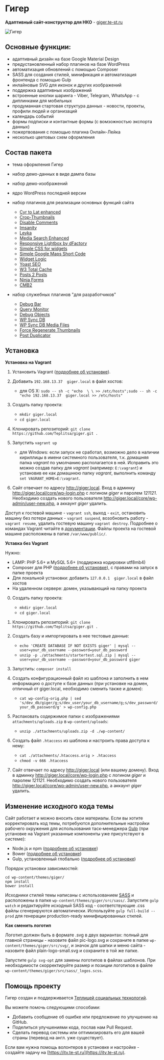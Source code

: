 # Гигер #

**Адаптивный сайт-конструктор для НКО** - [giger.te-st.ru](https://giger.te-st.ru)

![Гигер](https://giger.te-st.ru/assets/img/giger-logo-temp.png?stamp=186)

## Основные функции:

- адаптивный дизайн на базе Google Material Design
- предустановленный набор плагинов на базе WordPress
- автоматизация обновлений с помощью Composer
- SASS для создания стилей, минификация и автоматизация фронтенда с помощью Gulp
- инлайновые SVG для иконок и других изображений
- поддержка адаптивных изображений
- встроенные кнопки шаринга - Viber, Telegram, WhatsApp - с диплинками для мобильных
- продуманная стартовая структура данных - новости, проекты, профили людей и организаций
- календарь событий
- формы подписки и контактные формы (с вомзожностью экспорта данных)
- пожертвования с помощью плагина Онлайн-Лейка
- несколько цветовых схем оформления

## Состав пакета

- тема оформления Гигер

- набор демо-данных в виде дампа базы

- набор демо-изображений 

- ядро WordPress последней версии

- набор плагинов для реализации основных функций сайта

	- [Cyr to Lat enhanced](https://wordpress.org/plugins/cyr3lat/) 
	- [Crop-Thumbnails](https://wordpress.org/plugins/crop-thumbnails/) 
	- [Disable Comments](https://wordpress.org/plugins/disable-comments/)         
	- [Imsanity](https://wordpress.org/plugins/imsanity/) 
	- [Leyka](https://wordpress.org/plugins/leyka/) 
	- [Media Search Enhanced](https://wordpress.org/plugins/media-search-enhanced/) 
	- [Responsive Lightbox by dFactory](https://wordpress.org/plugins/responsive-lightbox/)         
	- [Simple CSS for widgets](https://wordpress.org/plugins/simple-css-for-widgets/) 
	- [Simple Google Maps Short Code](https://wordpress.org/plugins/simple-google-maps-short-code/) 
	- [Widget Logic](https://wordpress.org/plugins/widget-logic/) 
	- [Yoast SEO](https://wordpress.org/plugins/wordpress-seo/) 
	- [W3 Total Cache](https://wordpress.org/plugins/w3-total-cache/)
	- [Posts 2 Posts](https://wordpress.org/plugins/posts-to-posts/) 
	- [Ninja Forms](https://wordpress.org/plugins/ninja-forms/) 
	- [CMB2](https://wordpress.org/plugins/cmb2/)
	
- набор служебных плагинов "для разработчиков"

	- [Debug Bar](https://wordpress.org/plugins/debug-bar/) 
	- [Query Monitor](https://wordpress.org/plugins/query-monitor/)       
	- [Debug Objects](https://wordpress.org/plugins/debug-objects/) 
	- [WP Sync DB](https://github.com/wp-sync-db/wp-sync-db) 
	- [WP Sync DB Media Files](https://github.com/wp-sync-db/wp-sync-db-media-files)
	- [Force Regenerate Thumbnails](https://wordpress.org/plugins/force-regenerate-thumbnails/) 
	- [Post Duplicator](https://wordpress.org/plugins/post-duplicator/) 



## Установка

**Установка на Vagrant**

1. Установить Vagrant ([подробнее об установке](https://docs.vagrantup.com/v2/installation/index.html)).

2. Добавить `192.168.13.37  giger.local` в файл хостов:
	- для OS X: `sudo -- sh -c "echo  \ \ >> /etc/hosts";sudo -- sh -c "echo 192.168.13.37  giger.local >> /etc/hosts"`

3. Создать папку проекта:
	- `mkdir giger.local`
	- `cd giger.local`

4. Клонировать репозиторий: `git clone https://github.com/Teplitsa/giger.git .`

5. Запустить `vagrant up`
	- для Windows: если запуск не сработал, возможно дело в наличии кириллицы в имени системного пользователя, т.к. домашняя папка _vagrant_ по умолчанию располагается в ней. Исправить это можно создав папку для _vagrant_ (например: `E:\vagrant`) и установив ее как домашнюю папку _vagrant_, выполнить команду `set VAGRANT_HOME=E:\vagrant`.

6. Сайт отвечает по адресу http://giger.local. Вход в админку http://giger.local/core/wp-login.php с логином _giger_ и паролем _121121_. Необходимо создать нового пользователя http://giger.local/core/wp-admin/user-new.php, а аккаунт _giger_ удалить.

Доступ к гостевой машине - `vagrant ssh`, выход - `exit`, остановить машину без потери данных - `vagrant suspend`, возобновить работу - `vagrant resume`, удалить гостевую машину `vagrant destroy`. Подробнее о командах Vagrant читайте в [документации](https://docs.vagrantup.com/v2/cli/index.html). Файлы проекта на гостевой машине расположены в папке `/var/www/public/`.


**Уставка без Vagrant**

Нужно:
- LAMP: PHP 5.6+ и MySQL 5.6+ (поддержка кодировки utf8mb4)
- Composer для PHP ([подробнее об установке](https://getcomposer.org/doc/00-intro.md#installation-linux-unix-osx)), с правами на запуск в папке проекта
- Для локальной установки: добавить `127.0.0.1  giger.local` в файл хостов
- На удаленном сервере: домен, указывающий на папку проекта


0. Создать папку проекта:
	- `mkdir giger.local`
	- `cd giger.local`

1. Клонировать репозиторий: `git clone https://github.com/Teplitsa/giger.git .`

2. Создать базу и импортировать в нее тестовые данные:
	- `echo 'CREATE DATABASE IF NOT EXISTS giger' | mysql --user=your_db_username --password=your_db_password`
	- `unzip -p ./attachments/startertest.sql.zip | mysql --user=your_db_username --password=your_db_password giger`

3. Запустить: `composer install`

4. Создать конфигурационный файл из шаблона и заполнить в нем информацию о доступе к базе данных (при установке на домен, отличный от giger.local, необходимо сменить также и домен):
	- `cat wp-config-orig.php | sed 's/dev_db/giger/g;s/dev_user/your_db_username/g;s/dev_password/your_db_password/g' > wp-config.php` 

5. Распаковать содержимое папки с изображениями `attachments/uploads.zip` в `wp-content/uploads`:
	- `unzip ./attachments/uploads.zip -d ./wp-content/`

6. Создать файл `.htaccess` из шаблона и настроить права доступа к нему:
	- `cat ./attachments/.htaccess.orig > .htaccess`
	- `chmod -v 666 .htaccess`

7. Сайт отвечает по адресу http://giger.local (или вашему домену). Вход в админку http://giger.local/core/wp-login.php с логином _giger_ и паролем _121121_. Необходимо создать нового пользователя http://giger.local/core/wp-admin/user-new.php, а аккаунт _giger_ удалить.


## Изменение исходного кода темы

Сайт работает и можно вносить свои материалы. Если вы хотите корректировать код темы, потребуются дополнительные настройки рабочего окружения для использования таск-менеджера [Gulp](http://gulpjs.com/) (при установке на Vagrant указанные компоненты уже присутствуют в системе):

- Node.js и npm ([подробнее об установке](https://nodejs.org/en/download/))
- Bower ([подробнее об установке](http://bower.io/#install-bower))
- Gulp, установленный глобально ([подробнее об установке](https://github.com/gulpjs/gulp/blob/master/docs/getting-started.md))

Порядок установки зависимостей:

```
cd wp-content/themes/giger/
npm install
bower install
```

Исходники стилей темы написаны с использованием [SASS](http://sass-lang.com/) и расположены в папке `wp-content/themes/giger/src/sass/`. Запустите `gulp watch` и редактируйте исходный SASS код - соответствующие .css файлы сгенерируются автоматически. Используйте `gulp full-build --prod` для генерации production-ready минифицированных стилей. 

**Как сменить логотип**

Логотип должен быть в формате .svg в двух вариантах: полный для главной страницы - назовите файл pic-logo.svg и сохраните в папке `wp-content/themes/giger/src/svg/`, и значок для шапки и меню сайта - назовите файл plain-logo-small.svg и сохраните в той же папке.

Запустите `gulp svg-opt` для замены логотипов в файлах шаблонов. При необходимости скорректируйте размер и позиции логотипов в файле `wp-content/themes/giger/src/sass/_logos.scss`.


## Помощь проекту

Гигер создан и поддерживается [Теплицей социальных технологий](https://te-st.ru).

Вы можете помочь следующими способами:

  * Добавить сообщение об ошибке или предложение по улучшению на GitHub.
  * Поделиться улучшениями кода, послав нам Pull Request.
  * Сделать перевод системы или оптимизировать его для вашей страны (перевод на англ. уже существует).
  
Если вам нужна помощь волонтеров в установке и настройке - создайте задачу на [https://itv.te-st.ru](https://itv.te-st.ru).